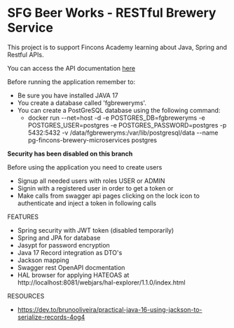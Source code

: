 # SFG Beer Works - RESTful Brewery Service

This project is to support Fincons Academy learning about Java, Spring and Restful APIs. 

You can access the API documentation [here](http://localhost:8081/swagger-ui/index.html)

Before running the application remember to:
* Be sure you have installed JAVA 17
* You create a database called 'fgbreweryms'.
* You can create a PostGreSQL database using the following command:
  * docker run --net=host -d -e POSTGRES_DB=fgbreweryms -e POSTGRES_USER=postgres -e POSTGRES_PASSWORD=postgres -p 5432:5432 -v /data/fgbreweryms:/var/lib/postgresql/data --name pg-fincons-brewery-microservices postgres

**Security has been disabled on this branch**

Before using the application you need to create users
* Signup all needed users with roles USER or ADMIN
* Signin with a registered user in order to get a token or 
* Make calls from swagger api pages clicking on the lock icon to authenticate and inject a token in following calls

FEATURES
* Spring security with JWT token (disabled temporarily)
* Spring and JPA for database
* Jasypt for password encryption
* Java 17 Record integration as DTO's
* Jackson mapping
* Swagger rest OpenAPI docmentation
* HAL browser for applying HATEOAS at http://localhost:8081/webjars/hal-explorer/1.1.0/index.html

RESOURCES
* https://dev.to/brunooliveira/practical-java-16-using-jackson-to-serialize-records-4og4
